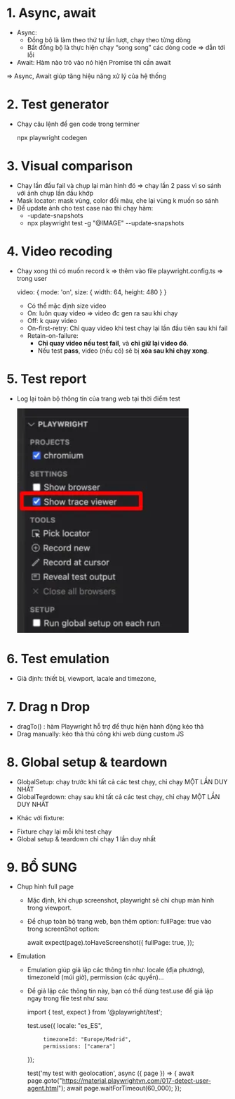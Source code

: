 # 1. Async, await
- Async:
    - Đồng bộ là làm theo thứ tự lần lượt, chạy theo từng dòng
    - Bất đồng bộ là thực hiện chạy “song song” các dòng code ⇒ dẫn tới lỗi
- Await: Hàm nào trỏ vào nó hiện Promise thì cần await

⇒ Async, Await giúp tăng hiệu năng xử lý của hệ thống

# 2. Test generator
- Chạy câu lệnh để gen code trong terminer
    
    npx playwright codegen <url>
    

# 3. Visual comparison
- Chạy lần đầu fail và chụp lại màn hình đó ⇒ chạy lần 2 pass vì so sánh với ảnh chụp lần đầu khớp
- Mask locator: mask vùng, color đổi màu, che lại vùng k muốn so sánh
- Để update ảnh cho test case nào thì chạy hàm:
    - -update-snapshots
    - npx playwright test -g "@IMAGE" --update-snapshots

# 4. Video recoding
- Chạy xong thì có muốn record k ⇒ thêm vào file playwright.config.ts => trong user
    
    video: {
        mode: 'on',
        size: { width: 64, height: 480 }
    }
        
    - Có thể mặc định size video    
    - On: luôn quay video ⇒ video đc gen ra sau khi chạy
    - Off: k quay video
    - On-first-retry: Chỉ quay video khi test chạy lại lần đầu tiên sau khi fail
    - Retain-on-failure:
        - **Chỉ quay video nếu test fail**, và **chỉ giữ lại video đó**.
        - Nếu test **pass**, video (nếu có) sẽ bị **xóa sau khi chạy xong**.

# 5. Test report
- Log lại toàn bộ thông tin của trang web tại thời điểm test
    
    ![image.png](1.png)
    

# 6. Test emulation    
- Giả định: thiết bị, viewport, lacale and timezone,

# 7. Drag n Drop
- dragTo() : hàm Playwright hỗ trợ để thực hiện hành động kéo thả
- Drag manually: kéo thả thủ công khi web dùng custom JS
    
# 8. Global setup & teardown
    
- GlobalSetup: chạy trước khi tất cả các test chạy, chỉ chạy MỘT LẦN DUY NHẤT
- GlobalTeardown: chạy sau khi tất cả các test chạy, chỉ chạy MỘT LẦN DUY NHẤT

* Khác với fixture:

- Fixture chạy lại mỗi khi test chạy
- Global setup & teardown chỉ chạy 1 lần duy nhất

# 9. BỔ SUNG
- Chụp hình full page
    - Mặc định, khi chụp screenshot, playwright sẽ chỉ chụp màn hình trong viewport.
    - Để chụp toàn bộ trang web, bạn thêm option: fullPage: true vào trong screenShot option:
        
        await expect(page).toHaveScreenshot({
                  fullPage: true,
        });
        

- Emulation
    - Emulation giúp giả lập các thông tin như: locale (địa phương), timezoneId (múi giờ), permission (các quyền)...
    - Để giả lập các thông tin này, bạn có thể dùng test.use để giả lập ngay trong file test như sau:
        
        
        import { test, expect } from '@playwright/test';
        
        test.use({
               locale: "es_ES",
        
               timezoneId: "Europe/Madrid",
               permissions: ["camera"]
        });
        
        test('my test with geolocation', async ({ page }) => {
               await page.goto("https://material.playwrightvn.com/017-detect-user-agent.html");
               await page.waitForTimeout(60_000);
        });